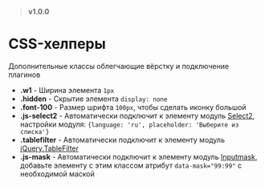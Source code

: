 > **v1.0.0**

# CSS-хелперы

Дополнительные классы облегчающие вёрстку и подключение плагинов
- **.w1** - Ширина элемента `1px`
- **.hidden** - Скрытие элемента `display: none`
- **.font-100** - Размер шрифта `100px`, чтобы сделать иконку большой
- **.js-select2** - Автоматически подключит к элементу модуль [Select2](https://github.com/select2/select2), настройки модуля: `{language: 'ru', placeholder: 'Выберите из списка'}`
- **.tablefilter** - Автоматически подключит к элементу модуль [jQuery.TableFilter](https://github.com/DimNS/jQuery.TableFilter)
- **.js-mask** - Автоматически подключит к элементу модуль [Inputmask](https://github.com/RobinHerbots/Inputmask), добавьте элементу с этим классом атрибут `data-mask="99:99"` с необходимой маской